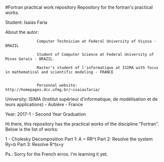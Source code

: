 #Fortran practical work repository
 Repository for the fortran's practical works.

 Student: Isaías Faria
 
 About the autor: 
 
 				  Computer Technician at Federal University of Viçosa - BRAZIL
       
 				  Student of Computer Science at Federal University of Minas Gerais - BRAZIL.
       
 				  Master's student of l'informatique at ISIMA with focus in mathematical and scientific modeling - FRANCE
       

 				  Personnal website: http://homepages.dcc.ufmg.br/~isaiasfaria/
 				  
 University: ISIMA (Institut supérieur d'informatique, de modélisation et de leurs applications) - Aubière - France
 
 Year: 2017-1 - Second Year Graduation

 Hi there,
 this repository has the practical works of the discipline "Fortran". Below is the list of works:

 1 - Cholesky Decomposition
	 Part 1: A = RR^t
	 Part 2: Resolve the system Ry=b
	 Part 3: Resolve R^tx=y




Ps.: Sorry for the French erros. I'm learning it yet. 
